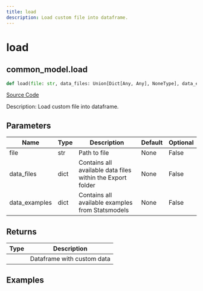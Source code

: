```yaml
---
title: load
description: Load custom file into dataframe.
---
```

# load

## common_model.load

```python
def load(file: str, data_files: Union[Dict[Any, Any], NoneType], data_examples: Union[Dict[Any, Any], NoneType]) -> DataFrame:
```
[Source Code](https://github.com/OpenBB-finance/OpenBBTerminal/tree/main/openbb_terminal/common/common_model.py#L52)

Description: Load custom file into dataframe.

## Parameters

| Name | Type | Description | Default | Optional |
| ---- | ---- | ----------- | ------- | -------- |
| file | str | Path to file | None | False |
| data_files | dict | Contains all available data files within the Export folder | None | False |
| data_examples | dict | Contains all available examples from Statsmodels | None | False |

## Returns

| Type | Description |
| ---- | ----------- |
|  | Dataframe with custom data |

## Examples

